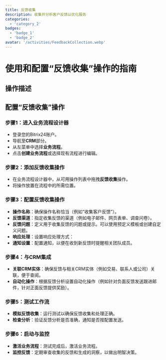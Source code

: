 ```yaml
---
title: 反馈收集
description: 收集并分析客户反馈以优化服务
categories: 
  - 'category_2'
badges: 
  - 'badge_1'
  - 'badge_2'
avatar: '/activities/FeedbackCollection.webp'
---
```


# 使用和配置“反馈收集”操作的指南

## 操作描述

## 配置“反馈收集”操作

### 步骤1：进入业务流程设计器
- 登录您的Bitrix24账户。
- 导航至**CRM**部分。
- 从左菜单中选择**业务流程**。
- 点击**创建业务流程**或选择现有流程进行编辑。

### 步骤2：添加反馈收集操作
- 在业务流程设计器中，从可用操作列表中拖拽**反馈收集**操作。
- 将操作放置在流程中的所需位置。

### 步骤3：配置反馈收集操作
- **操作名称**：确保操作名称恰当（例如“收集客户反馈”）。
- **反馈渠道**：指定收集反馈的渠道（例如电子邮件、网页表单、调查问卷）。
- **反馈问题**：定义用于收集反馈的问题或提示。可以使用预定义模板或创建自定义问题。
- **响应处理**：设置响应处理方式：
- **通知设置**：配置通知，以便在收到新反馈时提醒相关团队成员。

### 步骤4：与CRM集成
- **关联CRM实体**：确保反馈与相关CRM实体（例如交易、联系人或公司）关联，便于查阅。
- **自动化操作**：根据反馈分析设置自动化操作（例如针对负面反馈发送跟进邮件，针对正面反馈提供奖励）。

### 步骤5：测试工作流
- **模拟反馈收集**：运行测试以确保反馈收集和处理正确。
- **检查分析**：验证反馈分析是否准确，通知是否按配置发送。

### 步骤6：启动与监控
- **激活业务流程**：测试完成后，激活业务流程。
- **监控反馈**：定期审查收集的反馈和生成的洞察，以做出明智决策。